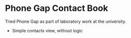 # Phone Gap Contact Book

Tried Phone Gap as part of laboratory work at the university.

  - Simple contacts view, without logic
